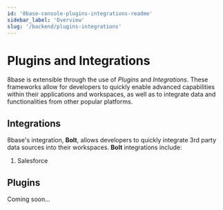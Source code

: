 ```yaml
---
id: '8base-console-plugins-integrations-readme'
sidebar_label: 'Overview'
slug: '/backend/plugins-integrations'
---
```


# Plugins and Integrations

8base is extensible through the use of _Plugins_ and _Integrations_. These frameworks allow for developers to quickly enable advanced capabilities within their applications and workspaces, as well as to integrate data and functionalities from other popular platforms.

## Integrations

8base's integration, **Bolt**, allows developers to quickly integrate 3rd party data sources into their workspaces. **Bolt** integrations include:

1. Salesforce

## Plugins

Coming soon...
